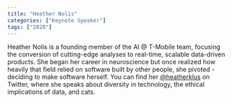 ```yaml
---
title: "Heather Nolis"
categories: ["Keynote Speaker"]
tags: ["2020"]
---
```


Heather Nolis is a founding member of the AI @ T-Mobile team, focusing the conversion of cutting-edge analyses to real-time, scalable data-driven products. She began her career in neuroscience but once realized how heavily that field relied on software built by other people, she pivoted - deciding to make software herself. You can find her [@heatherklus](https://twitter.com/heatherklus) on Twitter, where she speaks about diversity in technology, the ethical implications of data, and cats.
